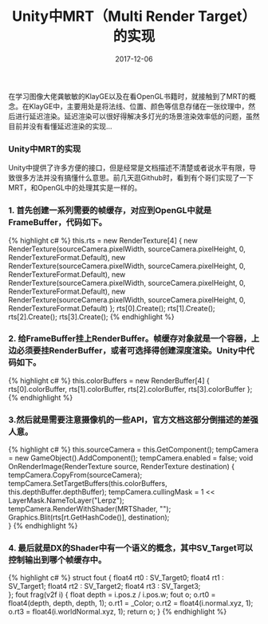 ﻿---
layout: post
title:  "Unity中MRT（Multi Render Target）的实现"
date:   2017-12-06
tag:
- [Unity Shader]
comments: true
---

在学习图像大佬龚敏敏的KlayGE以及在看OpenGL书籍时，就接触到了MRT的概念。在KlayGE中，主要用处是将法线、位置、颜色等信息存储在一张纹理中，然后进行延迟渲染。延迟渲染可以很好得解决多灯光的场景渲染效率低的问题，虽然目前并没有看懂延迟渲染的实现...

### Unity中MRT的实现

Unity中提供了许多方便的接口，但是经常是文档描述不清楚或者说水平有限，导致很多方法并没有搞懂什么意思。前几天逛Github时，看到有个哥们实现了一下MRT，和OpenGL中的处理其实是一样的。

 ### 1. 首先创建一系列需要的帧缓存，对应到OpenGL中就是FrameBuffer，代码如下。
 
 {% highlight c# %}
        this.rts = new RenderTexture[4] {
            new RenderTexture(sourceCamera.pixelWidth, sourceCamera.pixelHeight, 0, RenderTextureFormat.Default),
            new RenderTexture(sourceCamera.pixelWidth, sourceCamera.pixelHeight, 0, RenderTextureFormat.Default),
            new RenderTexture(sourceCamera.pixelWidth, sourceCamera.pixelHeight, 0, RenderTextureFormat.Default),
            new RenderTexture(sourceCamera.pixelWidth, sourceCamera.pixelHeight, 0, RenderTextureFormat.Default)
        };
        rts[0].Create();
        rts[1].Create();
        rts[2].Create();
        rts[3].Create();
{% endhighlight %}

### 2. 给FrameBuffer挂上RenderBuffer。帧缓存对象就是一个容器，上边必须要挂RenderBuffer，或者可选择得创建深度渲染。Unity中代码如下。

 {% highlight c# %}
 this.colorBuffers = new RenderBuffer[4] { rts[0].colorBuffer, rts[1].colorBuffer, rts[2].colorBuffer, rts[3].colorBuffer };
{% endhighlight %}

### 3.然后就是需要注意摄像机的一些API，官方文档这部分倒描述的差强人意。

 {% highlight c# %}
        this.sourceCamera = this.GetComponent<Camera>();
        tempCamera = new GameObject().AddComponent<Camera>();
        tempCamera.enabled = false;
    void OnRenderImage(RenderTexture source, RenderTexture destination)
    {
        tempCamera.CopyFrom(sourceCamera);
        tempCamera.SetTargetBuffers(this.colorBuffers, this.depthBuffer.depthBuffer);
        tempCamera.cullingMask = 1 << LayerMask.NameToLayer("Lerpz");
        tempCamera.RenderWithShader(MRTShader, "");
        Graphics.Blit(rts[rt.GetHashCode()], destination);  
    }
{% endhighlight %}

### 4. 最后就是DX的Shader中有一个语义的概念，其中SV_Target可以控制输出到哪个帧缓存中。

{% highlight c# %}
	struct fout 
	{
		float4 rt0 : SV_Target0;
		float4 rt1 : SV_Target1;
		float4 rt2 : SV_Target2;
		float4 rt3 : SV_Target3;				
	};
	fout frag(v2f i)
	{
		float depth = i.pos.z / i.pos.w;
		fout o;
		o.rt0 = float4(depth, depth, depth, 1);
		o.rt1 = _Color;
		o.rt2 = float4(i.normal.xyz, 1);
		o.rt3 = float4(i.worldNormal.xyz, 1);
		return o;
	}
{% endhighlight %}

